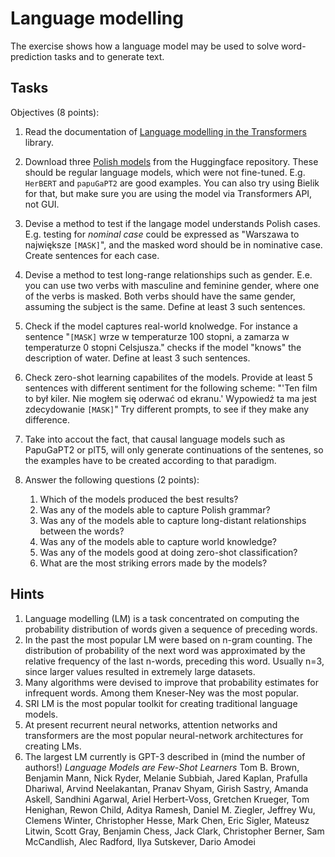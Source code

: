 # Language modelling

The exercise shows how a language model may be used to solve word-prediction tasks and to generate text.


## Tasks

Objectives (8 points):

1. Read the documentation of [Language modelling in the Transformers](https://huggingface.co/transformers/task_summary.html#language-modeling) library.
1. Download three [Polish models](https://huggingface.co/models?filter=pl) from the Huggingface repository. These should be regular language models, which were not fine-tuned. E.g. `HerBERT` and `papuGaPT2` are good examples. You can also try using Bielik for that, but make sure you are using the model via Transformers API, not GUI.
1. Devise a method to test if the langage model understands Polish cases. E.g. testing for *nominal case* could be expressed as "Warszawa to największe `[MASK]`", and the masked word should be in nominative case. Create sentences for each case.
1. Devise a method to test long-range relationships such as gender. E.e. you can use two verbs with masculine and feminine gender, where one of the verbs is masked. Both verbs should have the same gender, assuming the subject is the same. Define at least 3 such sentences.
1. Check if the model captures real-world knolwedge. For instance a sentence "`[MASK]` wrze w temperaturze 100 stopni, a zamarza w temperaturze 0 stopni Celsjusza." checks if the model "knows" the description of water. Define at least 3 such sentences.
1. Check zero-shot learning capabilites of the models. Provide at least 5 sentences with different sentiment for the following scheme: "'Ten film to był kiler. Nie mogłem się oderwać od ekranu.' Wypowiedź ta ma jest zdecydowanie `[MASK]`" Try different prompts, to see if they make any difference.
1. Take into accout the fact, that causal language models such as PapuGaPT2 or plT5, will only generate continuations of the sentenes, so the examples have to be created according to that paradigm.


1. Answer the following questions (2 points):
   1. Which of the models produced the best results?
   1. Was any of the models able to capture Polish grammar?
   1. Was any of the models able to capture long-distant relationships between the words?
   1. Was any of the models able to capture world knowledge?
   1. Was any of the models good at doing zero-shot classification?
   1. What are the most striking errors made by the models?

## Hints

1. Language modelling (LM) is a task concentrated on computing the probability distribution of words given a sequence of
   preceding words.
1. In the past the most popular LM were based on n-gram counting. The distribution of probability of the next word was
   approximated by the relative frequency of the last n-words, preceding this word. Usually n=3, since larger values
   resulted in extremely large datasets.
1. Many algorithms were devised to improve that probability estimates for infrequent words. Among them Kneser-Ney was
   the most popular.
1. SRI LM is the most popular toolkit for creating traditional language models.
1. At present recurrent neural networks, attention networks and transformers are the most popular neural-network
   architectures for creating LMs.
1. The largest LM currently is GPT-3 described in (mind the number of authors!) *Language Models are Few-Shot Learners*
   Tom B. Brown, Benjamin Mann, Nick Ryder, Melanie Subbiah, Jared Kaplan, Prafulla Dhariwal, Arvind Neelakantan, Pranav
   Shyam, Girish Sastry, Amanda Askell, Sandhini Agarwal, Ariel Herbert-Voss, Gretchen Krueger, Tom Henighan, Rewon
   Child, Aditya Ramesh, Daniel M. Ziegler, Jeffrey Wu, Clemens Winter, Christopher Hesse, Mark Chen, Eric Sigler,
   Mateusz Litwin, Scott Gray, Benjamin Chess, Jack Clark, Christopher Berner, Sam McCandlish, Alec Radford, Ilya
   Sutskever, Dario Amodei
